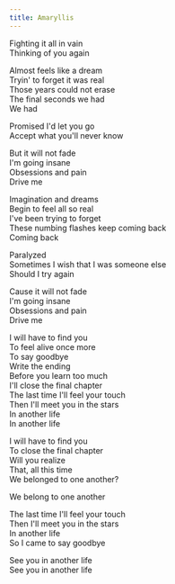 ```yaml
---
title: Amaryllis
---
```

  
Fighting it all in vain  
Thinking of you again  
  
Almost feels like a dream  
Tryin' to forget it was real  
Those years could not erase  
The final seconds we had   
We had  
  
Promised I'd let you go  
Accept what you'll never know   
  
But it will not fade   
I'm going insane  
Obsessions and pain  
Drive me  
  
Imagination and dreams  
Begin to feel all so real  
I've been trying to forget  
These numbing flashes keep coming back  
Coming back  
  
Paralyzed  
Sometimes I wish that I was someone else  
Should I try again  
  
Cause it will not fade   
I'm going insane  
Obsessions and pain  
Drive me  
  
I will have to find you  
To feel alive once more  
To say goodbye  
Write the ending  
Before you learn too much   
I'll close the final chapter  
The last time I'll feel your touch  
Then I'll meet you in the stars  
In another life  
In another life   
  
I will have to find you  
To close the final chapter  
Will you realize  
That, all this time  
We belonged to one another?  
  
We belong to one another  
  
The last time I'll feel your touch  
Then I'll meet you in the stars  
In another life  
So I came to say goodbye  
  
See you in another life  
See you in another life  
